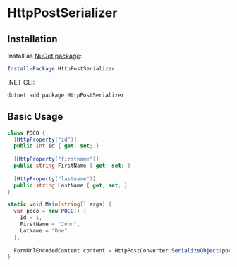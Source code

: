 # HttpPostSerializer

## Installation

Install as [NuGet package](https://www.nuget.org/packages/HttpPostSerializer/):

```powershell
Install-Package HttpPostSerializer
```

.NET CLI:

```shell
dotnet add package HttpPostSerializer
```

## Basic Usage
```C#
class POCO {
  [HttpProperty("id")]
  public int Id { get; set; }
  
  [HttpProperty("firstname")]
  public string FirstName { get; set; }
    
  [HttpProperty("lastname")]
  public string LastName { get; set; }
}

static void Main(string[] args) {
  var poco = new POCO() {
    Id = 1,
    FirstName = "John",
    LatName = "Doe"
  };
  
  FormUrlEncodedContent content = HttpPostConverter.SerializeObject(poco);
}
```

